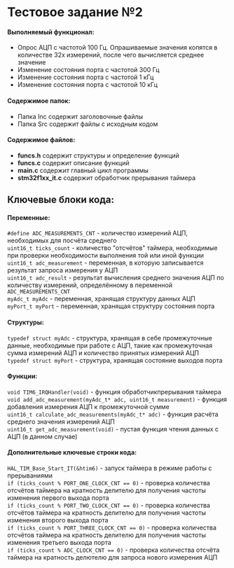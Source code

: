 # Тестовое задание №2
#### Выполняемый функционал:
- Опрос АЦП с частотой 100 Гц. Опрашиваемые значения копятся в количестве 32х измерений, после чего вычисляется среднее значение
- Изменение состояния порта с частотой 300 Гц
- Изменение состояния порта с частотой 1 кГц
- Изменение состояния порта с частотой 10 кГц
#### Содержимое папок:
- Папка Inc содержит заголовочные файлы
- Папка Src содержит файлы с исходным кодом
#### Содержимое файлов:
- **funcs.h** содержит структуры и определение функций
- **funcs.c** содержит описание функций
- **main.c** содержит главный цикл программы
- **stm32f1xx_it.c** содержит обработчик прерывания таймера

## Ключевые блоки кода:

#### Переменные:
`#define ADC_MEASUREMENTS_CNT` - количество измерений АЦП, необходимых для посчёта среднего  
`uint16_t ticks_count` - количество "отсчётов" таймера, необходимые при проверки необходимости выполнения той или иной функции  
`uint16_t adc_measurement` - переменная, в которую записывается результат запроса измерения у АЦП  
`uint16_t adc_result` - результат вычисления среднего значения АЦП по количеству измерений, определённому в переменной `ADC_MEASUREMENTS_CNT`  
`myAdc_t myAdc` - переменная, хранящая структуру данных АЦП  
`myPort_t myPort` - переменная, хранящая структуру состояния порта

#### Структуры:
`typedef struct myAdc` - структура, хранящая в себе промежуточные данные, необходимые при работе с АЦП, такие как промежуточная сумма измерений АЦП и количество принятых измерений АЦП  
`typedef struct myPort` - структура, хранящая состояние выходов порта  

#### Функции:
`void TIM6_IRQHandler(void)` - функция обработчикпрерывания таймера  
`void add_adc_measurement(myAdc_t* adc, uint16_t measurement)` - функция добавления измерения АЦП к промежуточной сумме  
`uint16_t calculate_adc_measurements(myAdc_t* adc)` - функция расчёта среднего значения измерений АЦП  
`uint16_t get_adc_measurement(void)` - пустая функция чтения данных с АЦП (в данном случае)  

#### Дополнительные ключевые строки кода:
`HAL_TIM_Base_Start_IT(&htim6)` - запуск таймера в режиме работы с прерываниями  
`if (ticks_count % PORT_ONE_CLOCK_CNT == 0)` - проверка количества отсчётов таймера на кратность делителю для получения частоты изменения первого выхода порта  
`if (ticks_count % PORT_TWO_CLOCK_CNT == 0)` - проверка количества отсчётов таймера на кратность делителю для получения частоты изменения второго выхода порта  
`if (ticks_count % PORT_THREE_CLOCK_CNT == 0)` - проверка количества отсчётов таймера на кратность делителю для получения частоты изменения третьего выхода порта  
`if (ticks_count % ADC_CLOCK_CNT == 0)` - проверка количества отсчёта таймера на кратность делютелю для запроса нового измерения АЦП